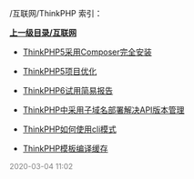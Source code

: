 /互联网/ThinkPHP 索引：


**[上一级目录/互联网](/互联网/index.md)**

- [ThinkPHP5采用Composer完全安装](/互联网/ThinkPHP/ThinkPHP5采用Composer完全安装.md)

- [ThinkPHP5项目优化](/互联网/ThinkPHP/ThinkPHP5项目优化.md)

- [ThinkPHP6试用简易报告](/互联网/ThinkPHP/ThinkPHP6试用简易报告.md)

- [ThinkPHP中采用子域名部署解决API版本管理](/互联网/ThinkPHP/ThinkPHP中采用子域名部署解决API版本管理.md)

- [ThinkPHP如何使用cli模式](/互联网/ThinkPHP/ThinkPHP如何使用cli模式.md)

- [ThinkPHP模板编译缓存](/互联网/ThinkPHP/ThinkPHP模板编译缓存.md)


<font size=2 color='grey'> 2020-03-04 11:02 </font>